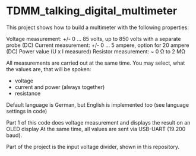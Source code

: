 # TDMM_talking_digital_multimeter

This project shows how to build a multimeter with the following properties:

Voltage measurement: +/- 0 ... 85 volts, up to 850 volts with a separate probe (DC)
Current measurement: +/- 0 ... 5 ampere, option for 20 ampere (DC)
Power value (U x I measured)
Resistor measurement: ~ 0 Ω to 2 MΩ

All measurements are carried out at the same time.
You may select, what the values are, that will be spoken:
- voltage
- current and power (always together)
- resistance

Default language is German, but English is implemented too (see language settings in code)

Part 1 of this code does voltage measurement and displays the result on an OLED display
At the same time, all values are sent via USB-UART (19.200 baud).

Part of the project is the input voltage divider, shown in this repository.




